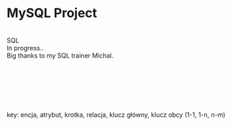 # MySQL Project
<br />
SQL
<br />
In progress..
<br>
Big thanks to my SQL trainer Michal.

<br><br><br><br><br><br>
key: encja, atrybut, krotka, relacja, klucz główny, klucz obcy (1-1, 1-n, n-m)
